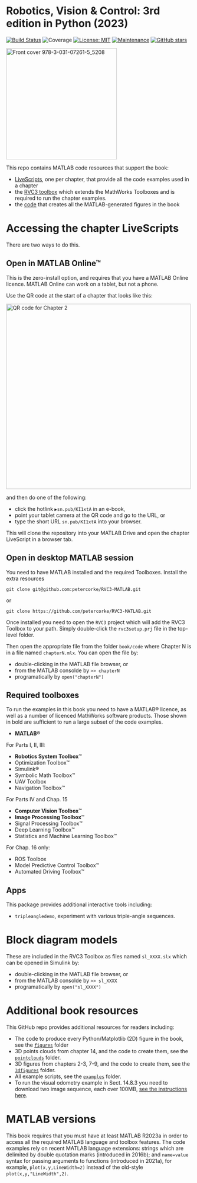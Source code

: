 # Robotics, Vision & Control: 3rd edition in Python (2023)

[![Build Status](https://travis-ci.com/petercorke/RVC3-MATLAB.svg?branch=master)](https://travis-ci.com/petercorke/RVC3-MATLAB)
![Coverage](https://codecov.io/gh/petercorke/RVC3-MATLAB/branch/master/graph/badge.svg)
[![License: MIT](https://img.shields.io/badge/License-MIT-blue.svg)](https://choosealicense.com/licenses/mit/)
[![Maintenance](https://img.shields.io/badge/Maintained%3F-yes-green.svg)](https://GitHub.com/petercorke/RVC3-MATLAB/graphs/commit-activity)
[![GitHub stars](https://img.shields.io/github/stars/petercorke/RVC3-MATLAB.svg?style=social&label=Star&maxAge=2592000)](https://GitHub.com/petercorke/RVC3-MATLAB/stargazers/)

<img src="https://github.com/petercorke/RVC3-MATLAB/raw/main/doc/978-3-031-07261-1_5208.png" alt="Front cover 978-3-031-07261-5_5208" width="300">

This repo contains MATLAB code resources that support the book:

* [LiveScripts](book/code), one per chapter, that provide all the code examples used in a chapter
* the [RVC3 toolbox](toolbox) which extends the MathWorks Toolboxes and is required to run the
  chapter examples.
* the [code](book/figures) that creates all the MATLAB-generated figures in the book

# Accessing the chapter LiveScripts

There are two ways to do this.

## Open in MATLAB Online™

This is the zero-install option, and requires that you have a MATLAB Online licence.
MATLAB Online can work on a tablet, but not a phone.

Use the QR code at the start of a chapter that looks like this:

<img src="https://github.com/petercorke/RVC3-MATLAB/raw/main/doc/QRcode.png" alt="QR code for Chapter 2" width="500">

and then do one of the following:
* click the hotlink  `▶sn.pub/KI1xtA`  in an e-book, 
* point your tablet camera at the QR code and go to the URL, or
* type the short URL `sn.pub/KI1xtA` into your browser.

This will clone the repository into your MATLAB Drive and open the chapter LiveScript
in a browser tab.  

## Open in desktop MATLAB session

You need to have MATLAB installed and the required Toolboxes.  Install the extra
resources
```shell
git clone git@github.com:petercorke/RVC3-MATLAB.git
```
or
```shell
git clone https://github.com/petercorke/RVC3-MATLAB.git
```

Once installed you need to open the `RVC3` project which will add the RVC3 Toolbox to
your path.  Simply double-click the `rvc3setup.prj` file in the top-level folder.

Then open the appropriate file from the folder `book/code` where Chapter N is in a file
named `chapterN.mlx`.  You can open the file by:
* double-clicking in the MATLAB file browser, or
* from the MATLAB consolde by `>> chapterN`
* programatically by `open("chapterN")`


## Required toolboxes

To run the examples in this book you need to have a MATLAB® licence, as well as a number
of licenced MathWorks software products. Those shown in bold are sufficient to run a large subset
of the code examples.

- **MATLAB**®

For Parts I, II, III:
- **Robotics System Toolbox**™
- Optimization Toolbox™
- Simulink®
- Symbolic Math Toolbox™
- UAV Toolbox
- Navigation Toolbox™

For Parts IV and Chap. 15
- **Computer Vision Toolbox**™
- **Image Processing Toolbox**™
- Signal Processing Toolbox™
- Deep Learning Toolbox™
- Statistics and Machine Learning Toolbox™


For Chap. 16 only:
- ROS Toolbox
- Model Predictive Control Toolbox™
- Automated Driving Toolbox™

## Apps

This package provides additional interactive tools including:
- `tripleangledemo`, experiment with various triple-angle sequences.
# Block diagram models

These are included in the RVC3 Toolbox as files named `sl_XXXX.slx` which can be opened
in Simulink by:

* double-clicking in the MATLAB file browser, or
* from the MATLAB consolde by `>> sl_XXXX`
* programatically by `open("sl_XXXX")`


# Additional book resources

This GitHub repo provides additional resources for readers including:
- The code to produce every Python/Matplotlib (2D) figure in the book, see the [`figures`](figures) folder
- 3D points clouds from chapter 14, and the code to create them, see
  the [`pointclouds`](../pointclouds) folder.
- 3D figures from chapters 2-3, 7-9, and the code to create them, see the [`3dfigures`](../3dfigures) folder.
- All example scripts, see the [`examples`](examples) folder.
- To run the visual odometry example in Sect. 14.8.3 you need to download two image sequence, each over 100MB, [see the instructions here](https://github.com/petercorke/machinevision-toolbox-python/blob/master/mvtb-data/README.md#install-big-image-files). 

# MATLAB versions

This book requires that you must have at least MATLAB R2023a in order to access all the
required MATLAB language and toolbox features. The code examples rely on recent MATLAB
language extensions: strings which are delimited by double quotation marks (introduced
in 2016b); and `name=value` syntax for passing arguments to functions (introduced in
2021a), for example, `plot(x,y,LineWidth=2)` instead of the old-style `plot(x,y,"LineWidth",2)`.
